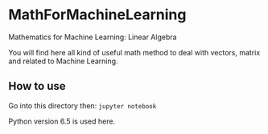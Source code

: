 # MathForMachineLearning
Mathematics for Machine Learning: Linear Algebra

You will find here all kind of useful math method to deal with vectors, matrix and related to Machine Learning. 

## How to use

Go into this directory then:
`jupyter notebook`

Python version 6.5 is used here. 
